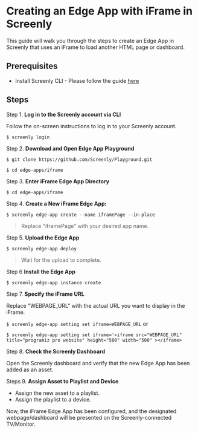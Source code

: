 # Creating an Edge App with iFrame in Screenly

This guide will walk you through the steps to create an Edge App in Screenly that uses an iFrame to load another HTML page or dashboard.

## Prerequisites

- Install Screenly CLI - Please follow the guide [here](https://github.com/Screenly/cli)

## Steps

Step 1. **Log in to the Screenly account via CLI**

Follow the on-screen instructions to log in to your Screenly account.

`$ screenly login`

Step 2. **Download and Open Edge App Playground**

`$ git clone https://github.com/Screenly/Playground.git`

`$ cd edge-apps/iframe`

Step 3. **Enter iFrame Edge App Directory**

`$ cd edge-apps/iframe`

Step 4. **Create a New iFrame Edge App:**

`$ screenly edge-app create --name iframePage --in-place`

> Replace "iframePage" with your desired app name.

Step 5. **Upload the Edge App**

`$ screenly edge-app deploy`

> Wait for the upload to complete.

Step 6 **Install the Edge App**

`$ screenly edge-app instance create`

Step 7. **Specify the iFrame URL**

Replace "WEBPAGE_URL" with the actual URL you want to display in the iFrame.

`$ screenly edge-app setting set iframe=WEBPAGE_URL`
or

`$ screenly edge-app setting set iframe='<iframe src="WEBPAGE_URL" title="programiz pro website" height="500" width="500" ></iframe>`

Step 8. **Check the Screenly Dashboard**

Open the Screenly dashboard and verify that the new Edge App has been added as an asset.

Steps 9. **Assign Asset to Playlist and Device**

- Assign the new asset to a playlist.
- Assign the playlist to a device.

Now, the iFrame Edge App has been configured, and the designated webpage/dashboard will be presented on the Screenly-connected TV/Monitor.

